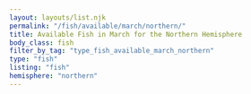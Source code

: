 ```yaml
---
layout: layouts/list.njk
permalink: "/fish/available/march/northern/"
title: Available Fish in March for the Northern Hemisphere
body_class: fish
filter_by_tag: "type_fish_available_march_northern"
type: "fish"
listing: "fish"
hemisphere: "northern"
---
```

